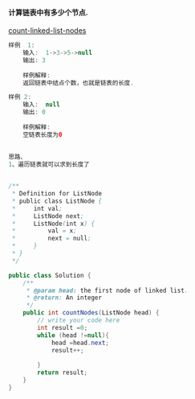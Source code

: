 #### 计算链表中有多少个节点.





[count-linked-list-nodes](https://www.lintcode.com/problem/count-linked-list-nodes/description)

```java
样例  1:
	输入:  1->3->5->null
	输出: 3
	
	样例解释: 
	返回链表中结点个数，也就是链表的长度.

样例 2:
	输入:  null
	输出: 0
	
	样例解释: 
	空链表长度为0  
	
	
思路、
1、遍历链表就可以求到长度了



```

```java
/**
 * Definition for ListNode
 * public class ListNode {
 *     int val;
 *     ListNode next;
 *     ListNode(int x) {
 *         val = x;
 *         next = null;
 *     }
 * }
 */

public class Solution {
    /**
     * @param head: the first node of linked list.
     * @return: An integer
     */
    public int countNodes(ListNode head) {
        // write your code here
        int result =0;
        while (head !=null){
            head =head.next;
            result++;
        
        }
        return result;
    }
}
```

